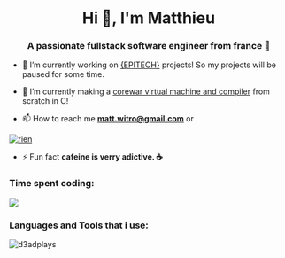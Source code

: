 <h1 align="center">Hi 👋, I'm Matthieu</h1>
<h3 align="center">A passionate fullstack software engineer from france 🥐</h3>

- 🔭 I’m currently working on [{EPITECH}](https://www.epitech.eu/) projects! So my projects will be paused for some time.

- 🌱 I’m currently making a [corewar virtual machine and compiler](https://fr.wikipedia.org/wiki/Core_War) from scratch in C!

- 📫 How to reach me **matt.witro@gmail.com** or

<a href=""><img src="https://discord.c99.nl/widget/theme-4/281718112427048960.png" alt="rien"/></a>

- ⚡ Fun fact **cafeine is verry adictive. ☕**

<h3 align="left">Time spent coding: </h3>

<a href="https://wakatime.com"><img src="https://wakatime.com/share/@018dc3f1-fcff-417e-807d-1d05d1f346c6/ddd64786-160e-420f-ae43-8af8cc2cb5ce.png" /></a>

<h3 align="left">Languages and Tools that i use:</h3>

<p><img align="center" src="https://github-readme-stats.vercel.app/api/top-langs?username=d3adplays&show_icons=true&locale=en&layout=compact" alt="d3adplays" /></p>
